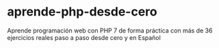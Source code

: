 # aprende-php-desde-cero

Aprende programación web con PHP 7 de forma práctica con más de 36 ejercicios reales paso a paso desde cero y en Español